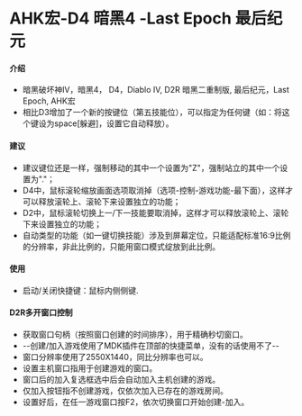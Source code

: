 # AHK宏-D4 暗黑4 -Last Epoch 最后纪元

#### 介绍
* 暗黑破坏神IV，暗黑4， D4，Diablo IV, D2R 暗黑二重制版, 最后纪元，Last Epoch,  AHK宏
* 相比D3增加了一个新的按键位（第五技能位），可以指定为任何键（如：将这个键设为space[躲避]，设置它自动释放）。

#### 建议

* 建议键位还是一样，强制移动的其中一个设置为"Z"，强制站立的其中一个设置为"."；
* D4中，鼠标滚轮缩放画面选项取消掉（选项-控制-游戏功能-最下面），这样才可以释放滚轮上、滚轮下来设置独立的功能；
* D2中，鼠标滚轮切换上一/下一技能要取消掉，这样才可以释放滚轮上、滚轮下来设置独立的功能；
* 自动类型的功能（如一键切换技能）涉及到屏幕定位，只能适配标准16:9比例的分辨率，非此比例的，只能用窗口模式绽放到此比例。

#### 使用

* 启动/关闭快捷键：鼠标内侧侧键.

#### D2R多开窗口控制

* 获取窗口句柄（按照窗口创建的时间排序），用于精确秒切窗口。
* --创建/加入游戏使用了MDK插件在顶部的快捷菜单，没有的话使用不了--
* 窗口分辨率使用了2550X1440，同比分辨率也可以。
* 设置主机窗口指用于创建游戏的窗口。
* 窗口后的加入复选框选中后会自动加入主机创建的游戏。
* 仅加入按钮指不创建游戏，仅依次加入已存在的游戏房间。
* 设置好后，在任一游戏窗口按F2，依次切换窗口开始创建-加入。